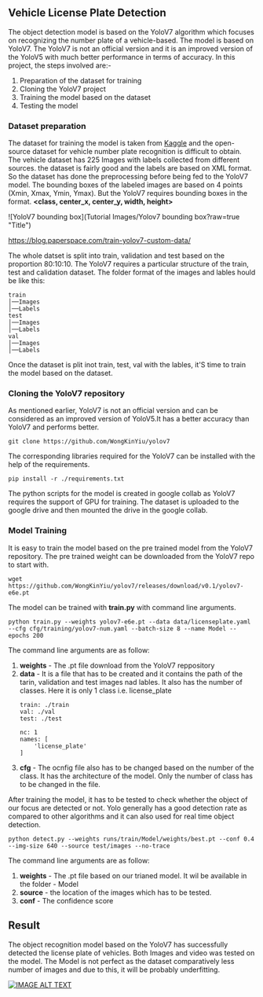 ## Vehicle License Plate Detection ##
 The object detection model is based on the YoloV7 algorithm which focuses on recognizing the number plate of a vehicle-based. The model is based on YoloV7. The YoloV7 is not an official version and it is an improved version of the YoloV5 with much better performance in terms of accuracy. In this project, the steps involved are:-
1) Preparation of the dataset for training 
2) Cloning the YoloV7 project
3) Training the model based on the dataset
4) Testing the model

### Dataset preparation ###
The dataset for training the model is taken from [Kaggle](https://www.kaggle.com/datasets/aslanahmedov/number-plate-detection) and the open-source dataset for vehicle number plate recognition is difficult to obtain. The vehicle dataset has 225 Images with labels collected from different sources. the dataset is fairly good and the labels are based on XML format. So the dataset has done the preprocessing before being fed to the YoloV7 model. The bounding boxes of the labeled images are based on 4 points (Xmin, Xmax, Ymin, Ymax). But the YoloV7 requires bounding boxes in the format. **<class, center_x, center_y, width, height>**

![YoloV7 bounding box](Tutorial Images/Yolov7 bounding box?raw=true "Title")

https://blog.paperspace.com/train-yolov7-custom-data/

The whole datset is split into train, validation and test based on the proportion 80:10:10. The YoloV7 requires a particular structure of the train, test and calidation dataset. The folder format of the images and lables hould be like this:
```
train
│──Images
│──Labels   
test
│──Images
│──Labels 
val
│──Images
│──Labels 
```
Once the dataset is plit inot train, test, val with the lables, it'S time to train the model based on the dataset.

### Cloning the YoloV7 repository ###

As mentioned earlier, YoloV7 is not an official version and can be considered as an improved version of YoloV5.It has a better accuracy than YoloV7 and performs better.
``` 
git clone https://github.com/WongKinYiu/yolov7 
```
The corresponding libraries required for the YoloV7 can be installed with the help of the requirements. 

```
pip install -r ./requirements.txt
```

The python scripts for the model is created in google collab as YoloV7 requires the support of GPU for training. The dataset is uploaded to the google drive and then mounted the drive in the google collab. 

### Model Training ##

It is easy to train the model based on the pre trained model from the YoloV7 repository. The pre trained weight can be downloaded from the YoloV7 repo to start with. 
```
wget https://github.com/WongKinYiu/yolov7/releases/download/v0.1/yolov7-e6e.pt
```

The model can be trained with **train.py** with command line arguments.
```
python train.py --weights yolov7-e6e.pt --data data/licenseplate.yaml --cfg cfg/training/yolov7-num.yaml --batch-size 8 --name Model --epochs 200
```
The command line arguments are as follow:

 1) **weights** - The .pt file download from the YoloV7 reppository
 2) **data** - It is a file that has to be created and it contains the path of the tarin, validation and test images nad lables. It also has the number of classes. Here it is only 1 class i.e. license_plate
    ```
    train: ./train
    val: ./val
    test: ./test

    nc: 1
    names: [
        'license_plate'
    ]
    ```
  3) **cfg** - The ocnfig file also has to be changed based on the number of the class. It has the architecture of the model. Only the number of class has to be changed in the file.
  
  After training the model, it has to be tested to check whether the object of our focus are detected or not. Yolo generally has a good detection rate as compared to other algorithms and it can also used for real time object detection.

  ```
python detect.py --weights runs/train/Model/weights/best.pt --conf 0.4 --img-size 640 --source test/images --no-trace
```

The command line arguments are as follow:

 1) **weights** - The .pt file based on our trianed model. It wil be available in the folder - Model
 2) **source** - the location of the images which has to be tested.
 3) **conf** - The confidence score

 ## Result ##

 The object recognition model based on the YoloV7 has successfully detected the license plate of vehicles. Both Images and video was tested on the model. The Model is not perfect as the dataset comparatively less number of images and due to this, it will be probably underfitting.

[![IMAGE ALT TEXT](http://img.youtube.com/vi/YOUTUBE_VIDEO_ID_HERE/0.jpg)](http://www.youtube.com/watch?v=YOUTUBE_VIDEO_ID_HERE "Video Title")